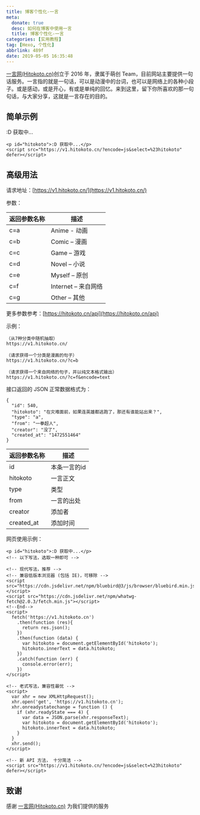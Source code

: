 ```yaml
---
title: 博客个性化-一言
meta:
  donate: true
  desc: 如何在博客中使用一言
  title: 博客个性化-一言
categories: [实用教程]
tag: [Hexo, 个性化]
abbrlink: 489f
date: 2019-05-05 16:35:48
---
```


[一言网(Hitokoto.cn)](https://hitokoto.cn/)创立于 2016 年，隶属于萌创 Team，目前网站主要提供一句话服务。一言指的就是一句话，可以是动漫中的台词，也可以是网络上的各种小段子。或是感动，或是开心，有或是单纯的回忆。来到这里，留下你所喜欢的那一句句话，与大家分享，这就是一言存在的目的。

<!-- more -->

## 简单示例

<p id="hitokoto">:D 获取中...</p>
<script src="https://v1.hitokoto.cn/?encode=js&select=%23hitokoto" defer></script>

```
<p id="hitokoto">:D 获取中...</p>
<script src="https://v1.hitokoto.cn/?encode=js&select=%23hitokoto" defer></script>
```

## 高级用法

请求地址：[https://v1.hitokoto.cn/](https://v1.hitokoto.cn/)

参数：

| 返回参数名称 | 描述                |
| ---------- | ------------------- |
| c=a        | Anime - 动画        |
| c=b        | Comic – 漫画        |
| c=c        | Game – 游戏         |
| c=d        | Novel – 小说        |
| c=e        | Myself – 原创       |
| c=f        | Internet – 来自网络 |
| c=g        | Other – 其他        |

更多参数参考：[https://hitokoto.cn/api](https://hitokoto.cn/api)

示例：

```
（从7种分类中随机抽取）
https://v1.hitokoto.cn/

（请求获得一个分类是漫画的句子）
https://v1.hitokoto.cn/?c=b

（请求获得一个来自网络的句子，并以纯文本格式输出）
https://v1.hitokoto.cn/?c=f&encode=text
```

接口返回的 JSON 正常数据格式为：

```
{
  "id": 540,
  "hitokoto": "在灾难面前，如果连英雄都逃跑了，那还有谁能站出来？",
  "type": "a",
  "from": "一拳超人",
  "creator": "没了",
  "created_at": "1472551464"
}
```

| 返回参数名称 | 描述        |
| ---------- | ----------- |
| id         | 本条一言的id |
| hitokoto   | 一言正文     |
| type       | 类型        |
| from       | 一言的出处   |
| creator    | 添加者      |
| created_at | 添加时间     |

网页使用示例：

```
<p id="hitokoto">:D 获取中...</p>
<!-- 以下写法，选取一种即可 -->

<!-- 现代写法，推荐 -->
<!-- 兼容低版本浏览器 (包括 IE)，可移除 -->
<script src="https://cdn.jsdelivr.net/npm/bluebird@3/js/browser/bluebird.min.js"></script>
<script src="https://cdn.jsdelivr.net/npm/whatwg-fetch@2.0.3/fetch.min.js"></script>
<!--End-->
<script>
  fetch('https://v1.hitokoto.cn')
    .then(function (res){
      return res.json();
    })
    .then(function (data) {
      var hitokoto = document.getElementById('hitokoto');
      hitokoto.innerText = data.hitokoto; 
    })
    .catch(function (err) {
      console.error(err);
    })
</script>

<!-- 老式写法，兼容性最忧 -->
<script>
  var xhr = new XMLHttpRequest();
  xhr.open('get', 'https://v1.hitokoto.cn');
  xhr.onreadystatechange = function () {
    if (xhr.readyState === 4) {
      var data = JSON.parse(xhr.responseText);
      var hitokoto = document.getElementById('hitokoto');
      hitokoto.innerText = data.hitokoto;
    }
  }
  xhr.send();
</script>

<!-- 新 API 方法， 十分简洁 -->
<script src="https://v1.hitokoto.cn/?encode=js&select=%23hitokoto" defer></script>
```

## 致谢
感谢 [一言网(Hitokoto.cn)](https://hitokoto.cn/) 为我们提供的服务

